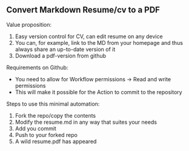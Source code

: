 ## Convert Markdown Resume/cv to a PDF

Value proposition:
1. Easy version control for CV, can edit resume on any device
2. You can, for example, link to the MD from your homepage and thus always share an up-to-date version of it
3. Download a pdf-version from github

Requirements on Github:
- You need to allow for Workflow permissions -> Read and write permissions
- This will make it possible for the Action to commit to the repository

Steps to use this minimal automation:
1. Fork the repo/copy the contents
2. Modify the resume.md in any way that suites your needs
3. Add you commit
4. Push to your forked repo
5. A wild resume.pdf has appeared
